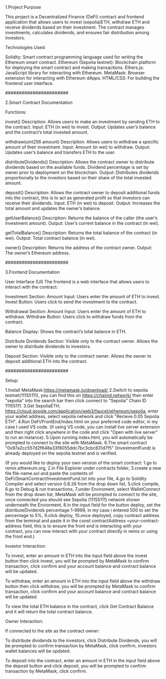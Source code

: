 1.Project Purpose


This project is a Decentralized Finance (DeFi) contract and frontend application that allows users to invest (sepolia)ETH, withdraw ETH and receive dividends based on their investment.
The contract manages investments, calculates dividends, and ensures fair distribution among investors.

Technologies Used:

Solidity: Smart contract programming language used for writing the Ethereum smart contract.
Ethereum (Sepolia testnet): Blockchain platform for deploying the smart contract and making transactions.
Ethers.js: JavaScript library for interacting with Ethereum.
MetaMask: Browser extension for interacting with Ethereum dApps.
HTML/CSS: For building the frontend user interface.



#######################



2.Smart Contract Documentation


Functions:


invest()
Description: Allows users to make an investment by sending ETH to the contract.
Input: ETH (in wei) to invest.
Output: Updates user’s balance and the contract’s total invested amount.


withdraw(uint256 amount)
Description: Allows users to withdraw a specific amount of their investment.
Input: Amount (in wei) to withdraw.
Output: Updates user’s balance and transfers ETH to the user.


distributeDividends()
Description: Allows the contract owner to distribute dividends based on the available funds. Dividend percentage is set by owner prior to deployment on the blockchain.
Output: Distributes dividends proportionally to the investors based on their share of the total invested amount.


deposit()
Description: Allows the contract owner to deposit additional funds into the contract, this is to act as generated profit so that investors can receive their dividends.
Input: ETH (in wei) to deposit.
Output: Increases the total amount and updates the owner’s balance.


getUserBalance()
Description: Returns the balance of the caller (the user’s investment amount).
Output: User’s current balance in the contract (in wei).


getTotalBalance()
Description: Returns the total balance of the contract (in wei).
Output: Total contract balance (in wei).


owner()
Description: Returns the address of the contract owner.
Output: The owner’s Ethereum address.



#######################



3.Frontend Documentation


User Interface (UI)
The frontend is a web interface that allows users to interact with the contract:

Investment Section:
Amount Input: Users enter the amount of ETH to invest.
Invest Button: Users click to send the investment to the contract.


Withdrawal Section:
Amount Input: Users enter the amount of ETH to withdraw.
Withdraw Button: Users click to withdraw funds from the contract.


Balance Display:
Shows the contract’s total balance in ETH.


Distribute Dividends Section:
Visible only to the contract owner. Allows the owner to distribute dividends to investors.


Deposit Section:
Visible only to the contract owner. Allows the owner to deposit additional ETH into the contract.



#######################



Setup:

1.Install MetaMask:https://metamask.io/download/
2.Switch to sepolia testnet(11155111), you can find this on https://chainid.network/ then enter "sepolia" into the search bar then click connect to "Sepolia" Chain ID 11155111.
3.Get SepoliaETH, https://cloud.google.com/application/web3/faucet/ethereum/sepolia, enter your wallet address, select sepolia network and click "Recieve 0.05 Sepolia ETH".
4.Run DeFi/FrontEnd/index.html on your preferred code editor, in my case I used VS code. 
(if using VS code, you can install live server extension and then right click anywhere in the code and click "Open with live server" to run an instance).
5.Upon running index.html, you will automatically be prompted to connect to the site with MetaMask.
6.The smart contract "0x97a2cc557d2f648a33f8055ddc7bc3cbc831d7f5" (InvestmentFund) is already deployed on the sepolia testnet and is verified.


(If you would like to deploy your own version of the smart contract:
1.go to remix.ethereum.org, 
2.in File Explorer under contracts folder, 
3.create a new file file-name.sol and paste the contents of DeFi/SmartContract/InvestmentFund.txt into your file,
4.go to Solidity Compiler and select version 0.8.26 from the drop down list,
5.click compile,
6.go to Debug & run transactions,
7.under Enviroment, select WalletConnect from the drop down list, MetaMask will be prompted to connect to the site, 
once connected you should see Sepolia (11155111) network shown underneath the Enviorment,
8.in the input field for the button deploy, set the distributeDividends percentage 1-9999, in my case i entered 500 to set the percentage to 5%,
9.click deploy,
10.once deployed, copy contract address from the terminal and paste it in the const contractAddress =your-contract-address field, this is to ensure the front end is interacting with your contract,
you can now interact with your contract directly in remix or using the front end.)



Investor Interaction:

To invest, enter an amount in ETH into the input field above the invest button then click invest, 
you will be prompted by MetaMask to confirm transaction, click confirm and your account balance and contract balance will be updated.

To withdraw, enter an amount in ETH into the input field above the withdraw button then click withdraw, 
you will be prompted by MetaMask to confirm transaction, click confirm and your account balance and contract balance will be updated.

To view the total ETH balance in the contract, click Get Contract Balance and it will return the total contract balance.


Owner Interaction:

If connected to the site as the contract owner:

To distribute dividends to the investors, click Distribute Dividends, 
you will be prompted to confirm transaction by MetaMask, click confirm, investors wallet balances will be updated.

To deposit into the contract, enter an amount in ETH in the input field above the deposit button and click deposit,
you will be prompted to confirm transaction by MetaMask, click confirm.
